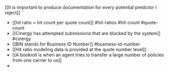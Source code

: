 [[It is important to produce documentation for every potential predictor I reject]]
``

- [[hit ratio = hit count per quote count]] #hit-ratios #hit-count  #quote-count 
- [[Cinergy has attempted submissions that are blocked by the system]] #cinergy
- [[BIN stands for Business ID Number]] #business-id-number
- [[Hit ratio modeling data is provided at the quote number level]] 
- [[A bookroll is when an agent tries to transfer a large number of policies from one carrier to us]]
- 